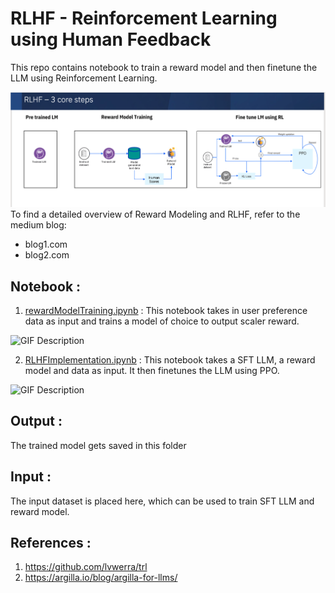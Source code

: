 # RLHF - Reinforcement Learning using Human Feedback 
This repo contains notebook to train a reward model and then finetune the LLM using Reinforcement Learning. 

![RLHF](./Screenshots/Screenshot%202023-07-21%20at%209.27.53%20AM.png)
To find a detailed overview of Reward Modeling and RLHF, refer to the medium blog:
- blog1.com
- blog2.com

## Notebook :
1. [rewardModelTraining.ipynb](../7.%20Feedback%20%26%20Reward%20Model/notebooks/rewardModelTraining.ipynb) : This notebook takes in user preference data as input and trains a model of choice to output scaler reward.

<img src="https://media.giphy.com/media/v1.Y2lkPTc5MGI3NjExeXBjaTc5cWJzbnBnaXZydTYyYnlqcHpxMDFpdmNyejZudTNidjFsYyZlcD12MV9pbnRlcm5hbF9naWZfYnlfaWQmY3Q9Zw/3PyP8FDINh3MZji2Cw/giphy.gif" alt="GIF Description" width="500" height="300">

2. [RLHFImplementation.ipynb](../7.%20Feedback%20%26%20Reward%20Model/notebooks/RLHFImplementation.ipynb) : This notebook takes a SFT LLM, a reward model and data as input. It then finetunes the LLM using PPO.

<img src="https://media.giphy.com/media/v1.Y2lkPTc5MGI3NjExa21kdHFnbzhocG10ZGozZnUycnYxYWhtbzFtc2FmeWRpdGkweXh6cSZlcD12MV9pbnRlcm5hbF9naWZfYnlfaWQmY3Q9Zw/Hxpvnqe4pZ0L7G12OX/giphy.gif" alt="GIF Description" width="500" height="300">

## Output :
The trained model gets saved in this folder

## Input :
The input dataset is placed here, which can be used to train SFT LLM and reward model.

## References :

1. https://github.com/lvwerra/trl
2. https://argilla.io/blog/argilla-for-llms/
